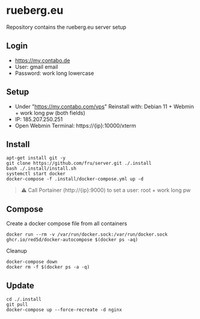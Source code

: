 # rueberg.eu 

Repository contains the rueberg.eu server setup

## Login
- https://my.contabo.de
- User: gmail email
- Password: work long lowercase

## Setup
- Under "https://my.contabo.com/vps" Reinstall with: Debian 11 + Webmin + work long pw (both fields)
- IP: 185.207.250.251
- Open Webmin Terminal: https://{ip}:10000/xterm

## Install
```
apt-get install git -y
git clone https://github.com/fru/server.git ./.install
bash ./.install/install.sh
systemctl start docker
docker-compose -f .install/docker-compose.yml up -d
```
> :warning: Call Portainer (http://{ip}:9000) to set a user: root + work long pw

## Compose
Create a docker compose file from all containers
```
docker run --rm -v /var/run/docker.sock:/var/run/docker.sock ghcr.io/red5d/docker-autocompose $(docker ps -aq)
```
Cleanup
```
docker-compose down
docker rm -f $(docker ps -a -q)
```
## Update
```
cd ./.install
git pull
docker-compose up --force-recreate -d nginx
```
